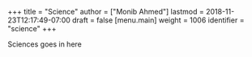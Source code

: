 +++
title = "Science"
author = ["Monib Ahmed"]
lastmod = 2018-11-23T12:17:49-07:00
draft = false
[menu.main]
  weight = 1006
  identifier = "science"
+++

Sciences goes in here
